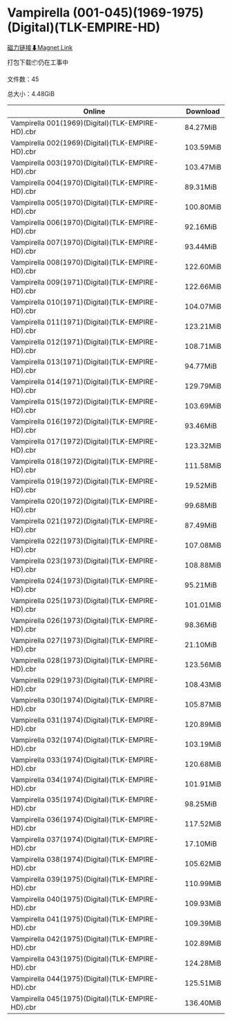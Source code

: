 # Vampirella (001-045)(1969-1975)(Digital)(TLK-EMPIRE-HD)

[磁力链接⬇Magnet Link](magnet:?xt=urn:btih:56b5165d6b992926e3ceff58d7dd5092c7668f19&dn=Vampirella%20%28001-045%29%281969-1975%29%28Digital%29%28TLK-EMPIRE-HD%29)

打包下载📦仍在工事中

文件数：45

总大小：4.48GiB

Online | Download
--- | ---
Vampirella 001(1969)(Digital)(TLK-EMPIRE-HD).cbr | 84.27MiB
Vampirella 002(1969)(Digital)(TLK-EMPIRE-HD).cbr | 103.59MiB
Vampirella 003(1970)(Digital)(TLK-EMPIRE-HD).cbr | 103.47MiB
Vampirella 004(1970)(Digital)(TLK-EMPIRE-HD).cbr | 89.31MiB
Vampirella 005(1970)(Digital)(TLK-EMPIRE-HD).cbr | 100.80MiB
Vampirella 006(1970)(Digital)(TLK-EMPIRE-HD).cbr | 92.16MiB
Vampirella 007(1970)(Digital)(TLK-EMPIRE-HD).cbr | 93.44MiB
Vampirella 008(1970)(Digital)(TLK-EMPIRE-HD).cbr | 122.60MiB
Vampirella 009(1971)(Digital)(TLK-EMPIRE-HD).cbr | 122.66MiB
Vampirella 010(1971)(Digital)(TLK-EMPIRE-HD).cbr | 104.07MiB
Vampirella 011(1971)(Digital)(TLK-EMPIRE-HD).cbr | 123.21MiB
Vampirella 012(1971)(Digital)(TLK-EMPIRE-HD).cbr | 108.71MiB
Vampirella 013(1971)(Digital)(TLK-EMPIRE-HD).cbr | 94.77MiB
Vampirella 014(1971)(Digital)(TLK-EMPIRE-HD).cbr | 129.79MiB
Vampirella 015(1972)(Digital)(TLK-EMPIRE-HD).cbr | 103.69MiB
Vampirella 016(1972)(Digital)(TLK-EMPIRE-HD).cbr | 93.46MiB
Vampirella 017(1972)(Digital)(TLK-EMPIRE-HD).cbr | 123.32MiB
Vampirella 018(1972)(Digital)(TLK-EMPIRE-HD).cbr | 111.58MiB
Vampirella 019(1972)(Digital)(TLK-EMPIRE-HD).cbr | 19.52MiB
Vampirella 020(1972)(Digital)(TLK-EMPIRE-HD).cbr | 99.68MiB
Vampirella 021(1972)(Digital)(TLK-EMPIRE-HD).cbr | 87.49MiB
Vampirella 022(1973)(Digital)(TLK-EMPIRE-HD).cbr | 107.08MiB
Vampirella 023(1973)(Digital)(TLK-EMPIRE-HD).cbr | 108.88MiB
Vampirella 024(1973)(Digital)(TLK-EMPIRE-HD).cbr | 95.21MiB
Vampirella 025(1973)(Digital)(TLK-EMPIRE-HD).cbr | 101.01MiB
Vampirella 026(1973)(Digital)(TLK-EMPIRE-HD).cbr | 98.36MiB
Vampirella 027(1973)(Digital)(TLK-EMPIRE-HD).cbr | 21.10MiB
Vampirella 028(1973)(Digital)(TLK-EMPIRE-HD).cbr | 123.56MiB
Vampirella 029(1973)(Digital)(TLK-EMPIRE-HD).cbr | 108.43MiB
Vampirella 030(1974)(Digital)(TLK-EMPIRE-HD).cbr | 105.87MiB
Vampirella 031(1974)(Digital)(TLK-EMPIRE-HD).cbr | 120.89MiB
Vampirella 032(1974)(Digital)(TLK-EMPIRE-HD).cbr | 103.19MiB
Vampirella 033(1974)(Digital)(TLK-EMPIRE-HD).cbr | 120.68MiB
Vampirella 034(1974)(Digital)(TLK-EMPIRE-HD).cbr | 101.91MiB
Vampirella 035(1974)(Digital)(TLK-EMPIRE-HD).cbr | 98.25MiB
Vampirella 036(1974)(Digital)(TLK-EMPIRE-HD).cbr | 117.52MiB
Vampirella 037(1974)(Digital)(TLK-EMPIRE-HD).cbr | 17.10MiB
Vampirella 038(1974)(Digital)(TLK-EMPIRE-HD).cbr | 105.62MiB
Vampirella 039(1975)(Digital)(TLK-EMPIRE-HD).cbr | 110.99MiB
Vampirella 040(1975)(Digital)(TLK-EMPIRE-HD).cbr | 109.93MiB
Vampirella 041(1975)(Digital)(TLK-EMPIRE-HD).cbr | 109.39MiB
Vampirella 042(1975)(Digital)(TLK-EMPIRE-HD).cbr | 102.89MiB
Vampirella 043(1975)(Digital)(TLK-EMPIRE-HD).cbr | 124.28MiB
Vampirella 044(1975)(Digital)(TLK-EMPIRE-HD).cbr | 125.51MiB
Vampirella 045(1975)(Digital)(TLK-EMPIRE-HD).cbr | 136.40MiB